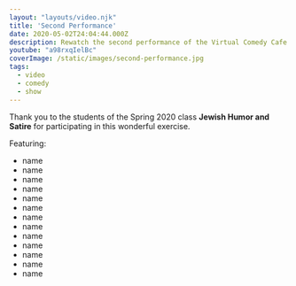 ```yaml
---
layout: "layouts/video.njk"
title: 'Second Performance'
date: 2020-05-02T24:04:44.000Z
description: Rewatch the second performance of the Virtual Comedy Cafe
youtube: "a98rxqIelBc"
coverImage: /static/images/second-performance.jpg
tags:
  - video
  - comedy
  - show
---
```

Thank you to the students of the Spring 2020 class **Jewish Humor and Satire** for participating in this wonderful exercise.


Featuring:
  - name
  - name
  - name
  - name
  - name
  - name
  - name
  - name
  - name
  - name
  - name
  - name
  - name
